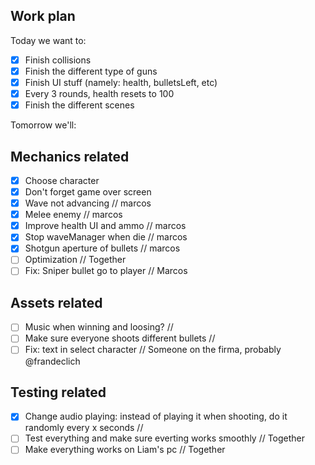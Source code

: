## Work plan

Today we want to:

-   [x] Finish collisions
-   [x] Finish the different type of guns
-   [x] Finish UI stuff (namely: health, bulletsLeft, etc)
-   [x] Every 3 rounds, health resets to 100
-   [x] Finish the different scenes

Tomorrow we'll:

## Mechanics related

-   [x] Choose character
-   [x] Don't forget game over screen
-   [x] Wave not advancing // marcos
-   [x] Melee enemy // marcos
-   [x] Improve health UI and ammo // marcos
-   [x] Stop waveManager when die // marcos
-   [x] Shotgun aperture of bullets // marcos
-   [ ] Optimization // Together
-   [ ] Fix: Sniper bullet go to player // Marcos

## Assets related

-   [ ] Music when winning and loosing? // <ASSIGN>
-   [ ] Make sure everyone shoots different bullets // <ASSIGN>
-   [ ] Fix: text in select character // Someone on the firma, probably @frandeclich

## Testing related

-   [x] Change audio playing: instead of playing it when shooting, do it randomly every x seconds // <ASSIGN>
-   [ ] Test everything and make sure everting works smoothly // Together
-   [ ] Make everything works on Liam's pc // Together
